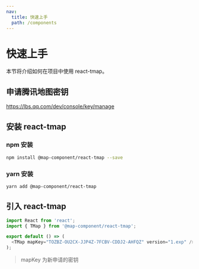 ```yaml
---
nav:
  title: 快速上手
  path: /components
---
```


# 快速上手

本节将介绍如何在项目中使用 react-tmap。

## 申请腾讯地图密钥

https://lbs.qq.com/dev/console/key/manage

## 安装 react-tmap

### npm 安装

```bash
npm install @map-component/react-tmap --save
```

### yarn 安装

```bash
yarn add @map-component/react-tmap
```

## 引入 react-tmap

```javascript
import React from 'react';
import { TMap } from '@map-component/react-tmap';

export default () => (
  <TMap mapKey="TOZBZ-OU2CX-JJP4Z-7FCBV-CDDJ2-AHFQZ" version="1.exp" />
);
```

> mapKey 为新申请的密钥

